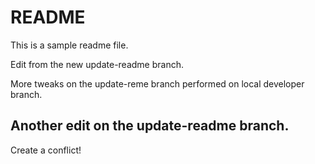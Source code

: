 # README

This is a sample readme file.

Edit from the new update-readme branch.

More tweaks on the update-reme branch performed 
on local developer branch.

## Another edit on the update-readme branch.

Create a conflict!
